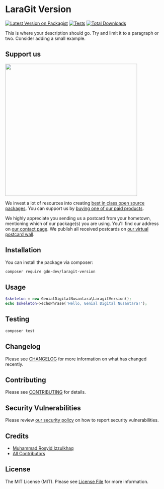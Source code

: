 # LaraGit Version

[![Latest Version on Packagist](https://img.shields.io/packagist/v/gdn-dev/laragit-version.svg?style=flat-square)](https://packagist.org/packages/gdn-dev/laragit-version)
[![Tests](https://img.shields.io/github/actions/workflow/status/gdn-dev/laragit-version/run-tests.yml?branch=main&label=tests&style=flat-square)](https://github.com/gdn-dev/laragit-version/actions/workflows/run-tests.yml)
[![Total Downloads](https://img.shields.io/packagist/dt/gdn-dev/laragit-version.svg?style=flat-square)](https://packagist.org/packages/gdn-dev/laragit-version)

This is where your description should go. Try and limit it to a paragraph or two. Consider adding a small example.

## Support us

[<img src="https://github-ads.s3.eu-central-1.amazonaws.com/laragit-version.jpg?t=1" width="419px" />](https://spatie.be/github-ad-click/laragit-version)

We invest a lot of resources into creating [best in class open source packages](https://spatie.be/open-source). You can support us by [buying one of our paid products](https://spatie.be/open-source/support-us).

We highly appreciate you sending us a postcard from your hometown, mentioning which of our package(s) you are using. You'll find our address on [our contact page](https://spatie.be/about-us). We publish all received postcards on [our virtual postcard wall](https://spatie.be/open-source/postcards).

## Installation

You can install the package via composer:

```bash
composer require gdn-dev/laragit-version
```

## Usage

```php
$skeleton = new GenialDigitalNusantara\LaragitVersion();
echo $skeleton->echoPhrase('Hello, Genial Digital Nusantara!');
```

## Testing

```bash
composer test
```

## Changelog

Please see [CHANGELOG](CHANGELOG.md) for more information on what has changed recently.

## Contributing

Please see [CONTRIBUTING](https://github.com/spatie/.github/blob/main/CONTRIBUTING.md) for details.

## Security Vulnerabilities

Please review [our security policy](../../security/policy) on how to report security vulnerabilities.

## Credits

- [Muhammad Rosyid Izzulkhaq](https://github.com/rsdiz)
- [All Contributors](../../contributors)

## License

The MIT License (MIT). Please see [License File](LICENSE.md) for more information.
